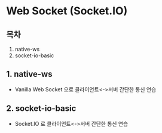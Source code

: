# Web Socket (Socket.IO)

## 목차
1. native-ws
2. socket-io-basic

## 1. native-ws
- Vanilla Web Socket 으로 클라이언트<->서버 간단한 통신 연습

## 2. socket-io-basic
- Socket.IO 로 클라이언트<->서버 간단한 통신 연습
